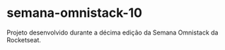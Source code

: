 # semana-omnistack-10
Projeto desenvolvido durante a décima edição da Semana Omnistack da Rocketseat.
